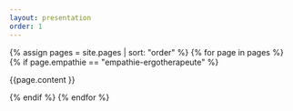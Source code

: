 ```yaml
---
layout: presentation
order: 1
---
```


{% assign pages = site.pages | sort: "order" %}
{% for page in pages %}
{% if page.empathie == "empathie-ergotherapeute" %}

<!-- page.content | markdownify -->
{{page.content }}

{% endif %}
{% endfor %}

 
 